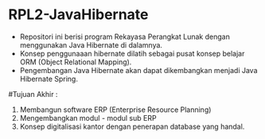 # RPL2-JavaHibernate
- Repositori ini berisi program Rekayasa Perangkat Lunak dengan menggunakan Java Hibernate di dalamnya.
- Konsep penggunaaan hibernate dilatih sebagai pusat konsep belajar ORM (Object Relational Mapping).
- Pengembangan Java Hibernate akan dapat dikembangkan menjadi Java Hibernate Spring.

#Tujuan Akhir :
1. Membangun software ERP (Enterprise Resource Planning)
2. Mengembangkan modul - modul sub ERP 
3. Konsep digitalisasi kantor dengan penerapan database yang handal.
